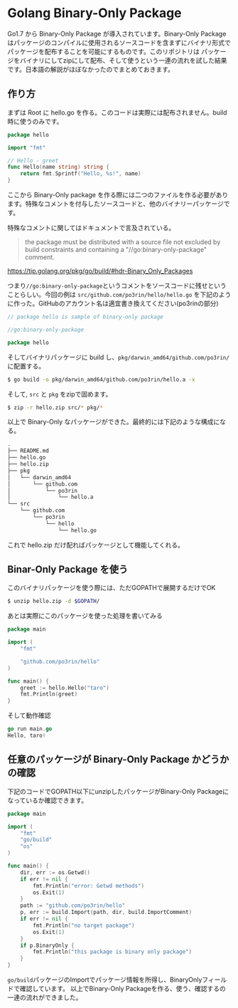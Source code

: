 # Golang Binary-Only Package

Go1.7 から Binary-Only Package が導入されています。Binary-Only Package はパッケージのコンパイルに使用されるソースコードを含まずにバイナリ形式でパッケージを配布することを可能にするものです。このリポジトリは パッケージをバイナリにしてzipにして配布、そして使うという一連の流れを試した結果です。日本語の解説がほぼなかったのでまとめておきます。

## 作り方
まずは Root に hello.go を作る。このコードは実際には配布されません。build時に使うのみです。

```go
package hello

import "fmt"

// Hello - greet
func Hello(name string) string {
	return fmt.Sprintf("Hello, %s!", name)
}
```

ここから Binary-Only package を作る際には二つのファイルを作る必要があります。特殊なコメントを付与したソースコードと、他のバイナリーパッケージです。

特殊なコメントに関してはドキュメントで言及されている。

> the package must be distributed with a source file not excluded by build constraints and containing a "//go:binary-only-package" comment.

https://tip.golang.org/pkg/go/build/#hdr-Binary_Only_Packages

つまり`//go:binary-only-package`というコメントをソースコードに残せということらしい。今回の例は `src/github.com/po3rin/hello/hello.go` を下記のように作った。GitHubのアカウント名は適宜書き換えてください(po3rinの部分)

```go
// package hello is sample of binary-only package

//go:binary-only-package

package hello
```

そしてバイナリパッケージに build し、`pkg/darwin_amd64/github.com/po3rin/` に配置する。

```bash
$ go build -o pkg/darwin_amd64/github.com/po3rin/hello.a -x
```

そして, `src` と `pkg` をzipで固めます。

```bash
$ zip -r hello.zip src/* pkg/*
```

以上で Binary-Only なパッケージができた。最終的には下記のような構成になる。

```bash
.
├── README.md
├── hello.go
├── hello.zip
├── pkg
│   └── darwin_amd64
│       └── github.com
│           └── po3rin
│               └── hello.a
└── src
    └── github.com
        └── po3rin
            └── hello
                └── hello.go
```

これで hello.zip だけ配ればパッケージとして機能してくれる。

## Binar-Only Package を使う

このバイナリパッケージを使う際には、ただGOPATHで展開するだけでOK

```bash
$ unzip hello.zip -d $GOPATH/
```

あとは実際にこのパッケージを使った処理を書いてみる

```go
package main

import (
	"fmt"

	"github.com/po3rin/hello"
)

func main() {
	greet := hello.Hello("taro")
	fmt.Println(greet)
}
```

そして動作確認

```go
go run main.go
Hello, taro!
```

## 任意のパッケージが Binary-Only Package かどうかの確認

下記のコードでGOPATH以下にunzipしたパッケージがBinary-Only Packageになっているか確認できます。

```go
package main

import (
	"fmt"
	"go/build"
	"os"
)

func main() {
	dir, err := os.Getwd()
	if err != nil {
		fmt.Println("error: Getwd methods")
		os.Exit(1)
	}
	path := "github.com/po3rin/hello"
	p, err := build.Import(path, dir, build.ImportComment)
	if err != nil {
		fmt.Println("no target package")
		os.Exit(1)
	}
	if p.BinaryOnly {
		fmt.Println("this package is binary only package")
	}
}
```

`go/build`パッケージのImportでパッケージ情報を所得し、BinaryOnlyフィールドで確認しています。
以上でBinary-Only Packageを作る、使う、確認するの一連の流れができました。
